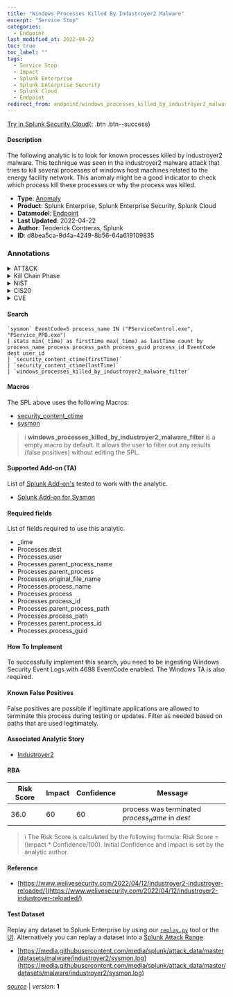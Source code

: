 ```yaml
---
title: "Windows Processes Killed By Industroyer2 Malware"
excerpt: "Service Stop"
categories:
  - Endpoint
last_modified_at: 2022-04-22
toc: true
toc_label: ""
tags:
  - Service Stop
  - Impact
  - Splunk Enterprise
  - Splunk Enterprise Security
  - Splunk Cloud
  - Endpoint
redirect_from: endpoint/windows_processes_killed_by_industroyer2_malware/
---
```




[Try in Splunk Security Cloud](https://www.splunk.com/en_us/cyber-security.html){: .btn .btn--success}

#### Description

The following analytic is to look for known processes killed by industroyer2 malware. This technique was seen in the industroyer2 malware attack that tries to kill several processes of windows host machines related to the energy facility network. This anomaly might be a good indicator to check which process kill these processes or why the process was killed.

- **Type**: [Anomaly](https://github.com/splunk/security_content/wiki/Detection-Analytic-Types)
- **Product**: Splunk Enterprise, Splunk Enterprise Security, Splunk Cloud
- **Datamodel**: [Endpoint](https://docs.splunk.com/Documentation/CIM/latest/User/Endpoint)
- **Last Updated**: 2022-04-22
- **Author**: Teoderick Contreras, Splunk
- **ID**: d8bea5ca-9d4a-4249-8b56-64a619109835

### Annotations
<details>
  <summary>ATT&CK</summary>

<div markdown="1">

#### [ATT&CK](https://attack.mitre.org/)

| ID          | Technique   | Tactic         |
| ----------- | ----------- |--------------- |
| [T1489](https://attack.mitre.org/techniques/T1489/) | Service Stop | Impact |

</div>
</details>


<details>
  <summary>Kill Chain Phase</summary>

<div markdown="1">

* Exploitation


</div>
</details>


<details>
  <summary>NIST</summary>

<div markdown="1">

* DE.CM



</div>
</details>

<details>
  <summary>CIS20</summary>

<div markdown="1">

* CIS 3
* CIS 5
* CIS 16



</div>
</details>

<details>
  <summary>CVE</summary>

<div markdown="1">


</div>
</details>


#### Search

```
`sysmon` EventCode=5 process_name IN ("PServiceControl.exe", "PService_PPD.exe") 
| stats min(_time) as firstTime max(_time) as lastTime count by process_name process process_path process_guid process_id EventCode dest user_id 
| `security_content_ctime(firstTime)`
| `security_content_ctime(lastTime)` 
| `windows_processes_killed_by_industroyer2_malware_filter`
```

#### Macros
The SPL above uses the following Macros:
* [security_content_ctime](https://github.com/splunk/security_content/blob/develop/macros/security_content_ctime.yml)
* [sysmon](https://github.com/splunk/security_content/blob/develop/macros/sysmon.yml)

> :information_source:
> **windows_processes_killed_by_industroyer2_malware_filter** is a empty macro by default. It allows the user to filter out any results (false positives) without editing the SPL.


#### Supported Add-on (TA)
List of [Splunk Add-on's](https://docs.splunk.com/Documentation/AddOns/released/Overview/AboutSplunkadd-ons) tested to work with the analytic.

* [Splunk Add-on for Sysmon](https://splunkbase.splunk.com/app/5709)


#### Required fields
List of fields required to use this analytic.
* _time
* Processes.dest
* Processes.user
* Processes.parent_process_name
* Processes.parent_process
* Processes.original_file_name
* Processes.process_name
* Processes.process
* Processes.process_id
* Processes.parent_process_path
* Processes.process_path
* Processes.parent_process_id
* Processes.process_guid



#### How To Implement
To successfully implement this search, you need to be ingesting Windows Security Event Logs with 4698 EventCode enabled. The Windows TA is also required.
#### Known False Positives
False positives are possible if legitimate applications are allowed to terminate this process during testing or updates. Filter as needed based on paths that are used legitimately.

#### Associated Analytic Story
* [Industroyer2](/stories/industroyer2)




#### RBA

| Risk Score  | Impact      | Confidence   | Message      |
| ----------- | ----------- |--------------|--------------|
| 36.0 | 60 | 60 | process was terminated $process_name$ in $dest$ |


> :information_source:
> The Risk Score is calculated by the following formula: Risk Score = (Impact * Confidence/100). Initial Confidence and Impact is set by the analytic author.


#### Reference

* [https://www.welivesecurity.com/2022/04/12/industroyer2-industroyer-reloaded/](https://www.welivesecurity.com/2022/04/12/industroyer2-industroyer-reloaded/)



#### Test Dataset
Replay any dataset to Splunk Enterprise by using our [`replay.py`](https://github.com/splunk/attack_data#using-replaypy) tool or the [UI](https://github.com/splunk/attack_data#using-ui).
Alternatively you can replay a dataset into a [Splunk Attack Range](https://github.com/splunk/attack_range#replay-dumps-into-attack-range-splunk-server)

* [https://media.githubusercontent.com/media/splunk/attack_data/master/datasets/malware/industroyer2/sysmon.log](https://media.githubusercontent.com/media/splunk/attack_data/master/datasets/malware/industroyer2/sysmon.log)



[*source*](https://github.com/splunk/security_content/tree/develop/detections/endpoint/windows_processes_killed_by_industroyer2_malware.yml) \| *version*: **1**